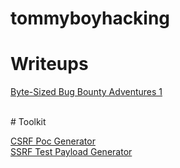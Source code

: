 # tommyboyhacking

# Writeups

[Byte-Sized Bug Bounty Adventures 1](https://tommyboyhacking.github.io/Byte-sized%20BB%20Adventures-1/Byte-Sized-BB-Adventures-1.html)

<br>
# Toolkit

[CSRF Poc Generator](https://tommyboyhacking.github.io/CSRF-PoC-Gen/CSRF-Generator.html)
<br>
[SSRF Test Payload Generator](https://tommyboyhacking.github.io/SSRF-Test-Gen/ssrf-test-gen.html)
